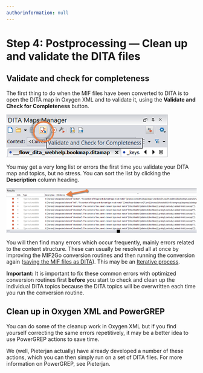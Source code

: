 ```yaml
---
authorinformation: null
---
```


# Step 4: Postprocessing — Clean up and validate the DITA files

## Validate and check for completeness

The first thing to do when the MIF files have been converted to DITA is to open the DITA map in Oxygen XML and to validate it, using the **Validate and Check for Completeness** button.

![](../../../.gitbook/assets/validate_button_dita_maps_manager2.png)

You may get a very long list or errors the first time you validate your DITA map and topics, but no stress. You can sort the list by clicking the **Description** column heading.

![](../../../.gitbook/assets/validation_errors.png)

You will then find many errors which occur frequently, mainly errors related to the content structure. These can usually be resolved all at once by improving the MIF2Go conversion routines and then running the conversion again \([saving the MIF files as DITA](conversion_save_the_mif_files_as_dita.md)\). This may be an [Iterative process](../../../to_glossary/iterative_process.md).

**Important:** It is important to fix these common errors with optimized conversion routines first **before** you start to check and clean up the individual DITA topics because the DITA topics will be overwritten each time you run the conversion routine.

## Clean up in Oxygen XML and PowerGREP

You can do some of the cleanup work in Oxygen XML but if you find yourself correcting the same errors repetitively, it may be a better idea to use PowerGREP actions to save time.

We \(well, Pieterjan actually\) have already developed a number of these actions, which you can then simply run on a set of DITA files. For more information on PowerGREP, see Pieterjan.

